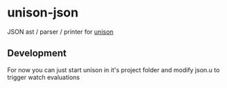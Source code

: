 # unison-json
JSON ast / parser / printer for [unison](https://github.com/unisonweb/unison)

## Development

For now you can just start unison in it's project folder and modify json.u to trigger watch evaluations
